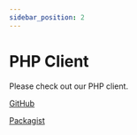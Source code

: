 ```yaml
---
sidebar_position: 2
---
```


# PHP Client


Please check out our PHP client.

[GitHub](https://github.com/proxied-mail/proxiedmail-php-client/)

[Packagist](https://packagist.org/packages/proxiedmail/php-client)